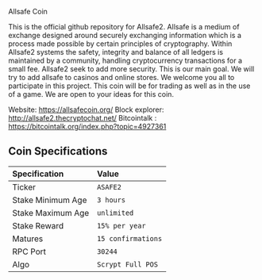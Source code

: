Allsafe Coin

This is the official github repository for Allsafe2. Allsafe is a medium of exchange designed around securely exchanging information which is a process made possible by certain principles of cryptography. Within Allsafe2 systems the safety, integrity and balance of all ledgers is maintained by a community, handling cryptocurrency transactions for a small fee. Allsafe2 seek to add more security. This is our main goal. We will try to add allsafe to casinos and online stores. We welcome you all to participate in this project. This coin will be for trading as well as in the use of a game.
We are open to your ideas for this coin.

Website:
https://allsafecoin.org/
Block explorer:
http://allsafe2.thecryptochat.net/
Bitcointalk : 
https://bitcointalk.org/index.php?topic=4927361

## Coin Specifications

| Specification | Value |
|:-----------|:-----------|
| Ticker | `ASAFE2` |
| Stake Minimum Age | `3 hours` |
| Stake Maximum Age | `unlimited` |
| Stake Reward | `15% per year` |
| Matures | `15 confirmations` |
| RPC Port | `30244` |
| Algo | `Scrypt Full POS` |
